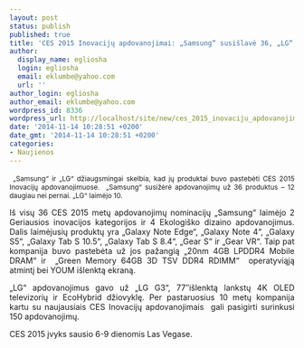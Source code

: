 ```yaml
---
layout: post
status: publish
published: true
title: 'CES 2015 Inovacijų apdovanojimai: „Samsung“ susišlavė 36, „LG“ nučiupo 10'
author:
  display_name: egliosha
  login: egliosha
  email: eklumbe@yahoo.com
  url: ''
author_login: egliosha
author_email: eklumbe@yahoo.com
wordpress_id: 8336
wordpress_url: http://localhost/site/new/ces_2015_inovaciju_apdovanojimai_samsung_susislave_36_lg_nuciupo_10/
date: '2014-11-14 10:28:51 +0200'
date_gmt: '2014-11-14 10:28:51 +0200'
categories:
- Naujienos
---
```

<p style="text-align: justify;">
	&nbsp;<span style="font-size: 12px;">&bdquo;Samsung&ldquo; ir &bdquo;LG&ldquo; džiaugsmingai skelbia, kad jų produktai buvo pastebėti CES 2015 Inovacijų apdovanojimuose.&nbsp; &bdquo;Samsung&ldquo; susižėrė apdovanojimų už 36 produktus &ndash; 12 daugiau nei pernai. &bdquo;LG&ldquo; laimėjo 10.</span></p>
<p style="text-align: justify;">
	I&scaron; visų 36 CES 2015 metų apdovanojimų nominacijų &bdquo;Samsung&ldquo; laimėjo 2 Geriausios inovacijos kategorijos ir 4 Ekologi&scaron;ko dizaino apdovanojimus. Dalis laimėjusių produktų yra &bdquo;Galaxy Note Edge&ldquo;, &bdquo;Galaxy Note 4&ldquo;, &bdquo;Galaxy S5&ldquo;, &bdquo;Galaxy Tab S 10.5&ldquo;, &bdquo;Galaxy Tab S 8.4&ldquo;, &bdquo;Gear S&ldquo; ir &bdquo;Gear VR&ldquo;. Taip pat kompanija buvo pastebėta už jos pažangią &bdquo;20nm 4GB LPDDR4 Mobile DRAM&ldquo; ir &nbsp;&bdquo;Green Memory 64GB 3D TSV DDR4 RDIMM&ldquo;&nbsp; operatyviąją atmintį bei YOUM i&scaron;lenktą ekraną.</p>
<p style="text-align: justify;">
	&bdquo;LG&ldquo; apdovanojimus gavo už &bdquo;LG G3&ldquo;, 77&Prime;i&scaron;lenktą lankstų 4K OLED televizorių ir EcoHybrid džiovyklę. Per pastaruosius 10 metų kompanija kartu su naujausiais CES Inovacijų apdovanojimais&nbsp; gali pasigirti surinkusi 150 apdovanojimų.</p>
<p style="text-align: justify;">
	CES 2015 įvyks sausio 6-9 dienomis Las Vegase.</p>
